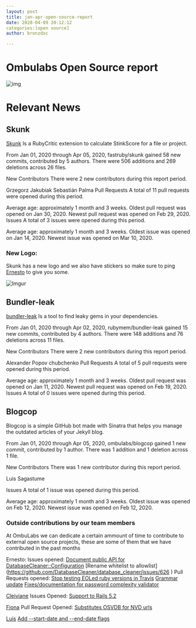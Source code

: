 ```yaml
---
layout: post
title: jan-apr-open-source-report
date: 2020-04-09 20:12:12
categories:[open source]
author: bronzdoc

---
```


# Ombulabs Open Source report

![img](https://external-preview.redd.it/zbCp6e3VikD9vsKOtTGVKI90UnWIOZN5NMRNSvgvXxE.jpg?width=960&crop=smart&auto=webp&s=9318c01ae704565ad90f4736aec5af6b671d98fa)

# Relevant News

## Skunk

[Skunk](https://github.com/fastruby/skunk) Is a RubyCritic extension to calculate StinkScore for a file or project.

From Jan 01, 2020 through Apr 05, 2020, fastruby/skunk gained 58 new commits, contributed by 5 authors. There were 506 additions and 269 deletions across 26 files.

New Contributors
There were 2 new contributors during this report period.

Grzegorz Jakubiak
Sebastián Palma
Pull Requests
A total of 11 pull requests were opened during this period.

Average age: approximately 1 month and 3 weeks.
Oldest pull request was opened on Jan 30, 2020.
Newest pull request was opened on Feb 29, 2020.
Issues
A total of 3 issues were opened during this period.

Average age: approximately 1 month and 3 weeks.
Oldest issue was opened on Jan 14, 2020.
Newest issue was opened on Mar 10, 2020.

### New Logo:
Skunk has a new logo and we also have stickers so make sure to ping [Ernesto](https://github.com/etagwerker) to give you some.

![Imgur](https://i.imgur.com/LfeWWxK.png)


## Bundler-leak

[bundler-leak](https://github.com/rubymem/bundler-leak) Is a tool to find leaky gems in your dependencies.

From Jan 01, 2020 through Apr 02, 2020, rubymem/bundler-leak gained 15 new commits, contributed by 4 authors. There were 148 additions and 76 deletions across 11 files.

New Contributors
There were 2 new contributors during this report period.

Alexander Popov
chubchenko
Pull Requests
A total of 5 pull requests were opened during this period.

Average age: approximately 1 month and 3 weeks.
Oldest pull request was opened on Jan 11, 2020.
Newest pull request was opened on Feb 19, 2020.
Issues
A total of 0 issues were opened during this period.

## Blogcop

Blogcop is a simple GitHub bot made with Sinatra that helps you manage the outdated articles of your Jekyll blog.

From Jan 01, 2020 through Apr 05, 2020, ombulabs/blogcop gained 1 new commit, contributed by 1 author. There was 1 addition and 1 deletion across 1 file.

New Contributors
There was 1 new contributor during this report period.

Luis Sagastume

Issues
A total of 1 issue was opened during this period.

Average age: approximately 1 month and 3 weeks.
Oldest issue was opened on Feb 12, 2020.
Newest issue was opened on Feb 12, 2020.


### Outside contributions by our team members

At OmbuLabs we can dedicate a certain ammount of time to contribute to external open source projects, these are some of them that we have contributed in the past months


Ernesto:
 Issues opened:
   [Document public API for DatabaseCleaner::Configuration](https://github.com/DatabaseCleaner/database_cleaner/issues/631)
   [Rename whitelist to allowlist] (https://github.com/DatabaseCleaner/database_cleaner/issues/626 )
 Pull Requests opened:
   [Stop testing EOLed ruby versions in Travis](https://github.com/attr-encrypted/attr_encrypted/pull/364)
   [Grammar update](https://github.com/rails/rails/pull/38441)
   [Fixes/documentation for password complexity validator](https://github.com/devise-security/devise-security/pull/179)

  [Cleiviane](https://github.com/cleicar)
   Issues Opened:
   [Support to Rails 5.2](https://github.com/fac/hestia/issues/15)

[Fiona](https://github.com/FionaDL)
 Pull Request Opened:
  [Substitutes OSVDB for NVD urls](https://github.com/devise-security/devise-security/pull/179)

[Luis](https://github.com/bronzdoc)
[Add --start-date and --end-date flags](https://github.com/duckinator/inq/pull/286)
